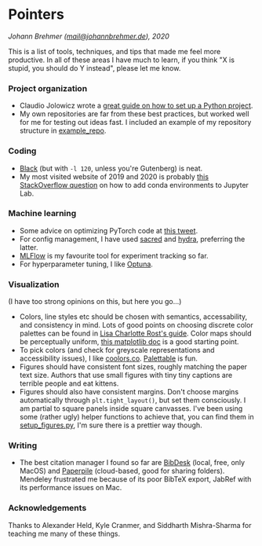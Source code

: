 # Pointers

*Johann Brehmer (mail@johannbrehmer.de), 2020*

This is a list of tools, techniques, and tips that made me feel more productive. In all of these areas I have much to learn, if you think "X is stupid, you should do Y instead", please let me know.

### Project organization

- Claudio Jolowicz wrote a [great guide on how to set up a Python project](https://cjolowicz.github.io/posts/hypermodern-python-01-setup/).
- My own repositories are far from these best practices, but worked well for me for testing out ideas fast. I included an example of my repository structure in [example_repo](./example_repo/).

### Coding

- [Black](https://black.readthedocs.io/) (but with `-l 120`, unless you're Gutenberg) is neat.
- My most visited website of 2019 and 2020 is probably [this StackOverflow question](https://stackoverflow.com/questions/53004311/how-to-add-conda-environment-to-jupyter-lab) on how to add conda environments to Jupyter Lab.

### Machine learning

- Some advice on optimizing PyTorch code at [this tweet](https://twitter.com/karpathy/status/1299921324333170689).
- For config management, I have used [sacred](https://github.com/IDSIA/sacred) and [hydra](https://github.com/facebookresearch/hydra), preferring the latter.
- [MLFlow](https://mlflow.org/) is my favourite tool for experiment tracking so far.
- For hyperparameter tuning, I like [Optuna](https://optuna.readthedocs.io/en/stable/).

### Visualization

(I have too strong opinions on this, but here you go...)

- Colors, line styles etc should be chosen with semantics, accessability, and consistency in mind. Lots of good points on choosing discrete color palettes can be found in [Lisa Charlotte Rost's guide](https://blog.datawrapper.de/beautifulcolors/). Color maps should be perceptually uniform, [this matplotlib doc](https://matplotlib.org/3.3.3/tutorials/colors/colormaps.html) is a good starting point.
- To pick colors (and check for greyscale representations and accessibility issues), I like [coolors.co](https://coolors.co). [Palettable](https://jiffyclub.github.io/palettable/) is fun.
- Figures should have consistent font sizes, roughly matching the paper text size. Authors that use small figures with tiny tiny captions are terrible people and eat kittens.
- Figures should also have consistent margins. Don't choose margins automatically through `plt.tight_layout()`, but set them consciously. I am partial to square panels inside square canvasses. I've been using some (rather ugly) helper functions to achieve that, you can find them in [setup_figures.py](./example_repo/experiments/evaluation/setup_figures.py), I'm sure there is a prettier way though.

### Writing

- The best citation manager I found so far are [BibDesk](https://bibdesk.sourceforge.io/) (local, free, only MacOS) and [Paperpile](https://paperpile.com/) (cloud-based, good for sharing folders). Mendeley frustrated me because of its poor BibTeX export, JabRef with its performance issues on Mac.

### Acknowledgements

Thanks to Alexander Held, Kyle Cranmer, and Siddharth Mishra-Sharma for teaching me many of these things.
